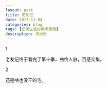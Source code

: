 ```yaml
---
layout: post
title: 老友记
date: 2017-11-04
categories: blog
tags: [记录生活的点点滴滴]
description: 流水账
---
```


1 

老友记终于看完了第十季，曲终人散，百感交集。

2

还是啥也没干的宅。



